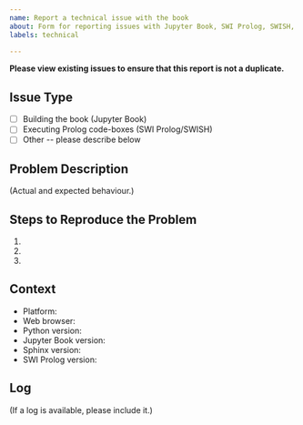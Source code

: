 ```yaml
---
name: Report a technical issue with the book
about: Form for reporting issues with Jupyter Book, SWI Prolog, SWISH, etc.
labels: technical

---
```

<!-- CLICK "Preview" FOR INSTRUCTIONS IN A MORE READABLE FORMAT -->

**Please view existing issues to ensure that this report is not a duplicate.**

## Issue Type ##

- [ ] Building the book (Jupyter Book)
- [ ] Executing Prolog code-boxes (SWI Prolog/SWISH)
- [ ] Other -- please describe below

## Problem Description ##

(Actual and expected behaviour.)

## Steps to Reproduce the Problem ##

1.
1.
1.

## Context ##

- Platform:
- Web browser:
- Python version:
- Jupyter Book version:
- Sphinx version:
- SWI Prolog version:

## Log ##

(If a log is available, please include it.)
